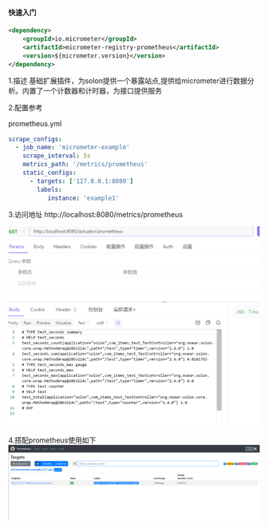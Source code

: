
#### 快速入门

```xml
<dependency>
    <groupId>io.micrometer</groupId>
    <artifactId>micrometer-registry-prometheus</artifactId>
    <version>${micrometer.version}</version>
</dependency>
```

1.描述
基础扩展插件，为solon提供一个暴露站点,提供给micrometer进行数据分析。内置了一个计数器和计时器，为接口提供服务

2.配置参考

prometheus.yml

```yml
scrape_configs:
  - job_name: 'micrometer-example'
    scrape_interval: 5s
    metrics_path: '/metrics/prometheus'
    static_configs:
      - targets: ['127.0.0.1:8080']
        labels:
           instance: 'example1'
```

3.访问地址
http://localhost:8080/metrics/prometheus

![img_1.png](img_1.png)

4.搭配prometheus使用如下
![img_2.png](img_2.png)
